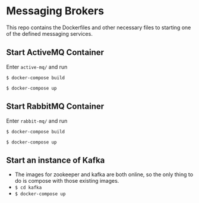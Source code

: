 # Messaging Brokers
This repo contains the Dockerfiles and other necessary files to starting one of the defined messaging services.

## Start ActiveMQ Container
Enter `active-mq/` and run

`$ docker-compose build`

`$ docker-compose up`

## Start RabbitMQ Container
Enter `rabbit-mq/` and run

`$ docker-compose build`

`$ docker-compose up`

## Start an instance of Kafka

- The images for zookeeper and kafka are both online, so the only thing to do is compose with those existing images.
- `$ cd kafka`
- `$ docker-compose up`